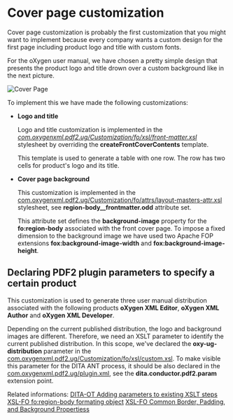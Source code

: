 # Cover page customization

Cover page customization is probably the first customization that you might 
want to implement because every company wants a custom design for the first page 
including product logo and title with custom fonts.

For the oXygen user manual, we have chosen a pretty simple design that presents 
the product logo and title drown over a custom background like in the next picture.

![Cover Page](https://github.com/radu-pisoi/com.oxygenxml.pdf2.ug/blob/master/pdf2-customization-wiki-topics/images/cover.png)

To implement this we have made the following customizations:

* **Logo and title** 
    
    Logo and title customization is implemented in the 
    [*com.oxygenxml.pdf2.ug/Customization/fo/xsl/front-matter.xsl*](https://github.com/radu-pisoi/com.oxygenxml.pdf2.ug/blob/master/Customization/fo/xsl/front-matter.xsl) stylesheet by 
    overriding the **createFrontCoverContents** template. 
    
    This template is used to generate a table with one row. The row has two cells for product's logo
    and its title.
* **Cover page background**

    This customization is implemented in the [com.oxygenxml.pdf2.ug/Customization/fo/attrs/layout-masters-attr.xsl](https://github.com/radu-pisoi/com.oxygenxml.pdf2.ug/blob/master/Customization/fo/attrs/layout-masters-attr.xsl) 
    stylesheet, see **region-body__frontmatter.odd** attribute set.
    
    This attribute set defines the **background-image** property for the **fo:region-body** associated with 
    the front cover page. To impose a fixed dimension to the background image we have used two 
    Apache FOP extensions **fox:background-image-width** and **fox:background-image-height**.
    
## Declaring PDF2 plugin parameters to specify a certain product

This customization is used to generate three user manual distribution associated 
with the following products **oXygen XML Editor**, **oXygen XML Author** and **oXygen XML Developer**. 

Depending on the current published distribution, the logo and background images are different. 
Therefore, we need an XSLT parameter to identify the current published distribution.
In this scope, we've declared the **oxy-ug-distribution** parameter in the 
[com.oxygenxml.pdf2.ug/Customization/fo/xsl/custom.xsl](https://github.com/radu-pisoi/com.oxygenxml.pdf2.ug/blob/master/Customization/fo/xsl/custom.xsl). 
To make visible this parameter for the DITA ANT process, it should be also declared in the  
[com.oxygenxml.pdf2.ug/plugin.xml](https://github.com/radu-pisoi/com.oxygenxml.pdf2.ug/blob/master/plugin.xml), see the **dita.conductor.pdf2.param** extension point.

Related informations:
[DITA-OT Adding parameters to existing XSLT steps](http://www.dita-ot.org/2.4/dev_ref/plugin-xsltparams.html)      
[XSL-FO fo:region-body formating object](https://www.w3.org/TR/xsl/#fo_region-body)
[XSL-FO Common Border, Padding, and Background Propertiess](https://www.w3.org/TR/xsl/#common-border-padding-and-background-properties)
